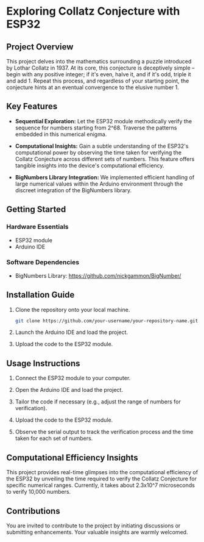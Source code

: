 # Exploring Collatz Conjecture with ESP32

## Project Overview

This project delves into the mathematics surrounding a puzzle introduced by Lothar Collatz in 1937. At its core, this conjecture is deceptively simple – begin with any positive integer; if it's even, halve it, and if it's odd, triple it and add 1. Repeat this process, and regardless of your starting point, the conjecture hints at an eventual convergence to the elusive number 1.

## Key Features

- **Sequential Exploration:** Let the ESP32 module methodically verify the sequence for numbers starting from 2^68. Traverse the patterns embedded in this numerical enigma.

- **Computational Insights:** Gain a subtle understanding of the ESP32's computational power by observing the time taken for verifying the Collatz Conjecture across different sets of numbers. This feature offers tangible insights into the device's computational efficiency.

- **BigNumbers Library Integration:** We implemented efficient handling of large numerical values within the Arduino environment through the discreet integration of the BigNumbers library. 

## Getting Started

### Hardware Essentials

- ESP32 module
- Arduino IDE

### Software Dependencies

- BigNumbers Library: https://github.com/nickgammon/BigNumber/

## Installation Guide

1. Clone the repository onto your local machine.

    ```bash
    git clone https://github.com/your-username/your-repository-name.git
    ```

2. Launch the Arduino IDE and load the project.

3. Upload the code to the ESP32 module.

## Usage Instructions

1. Connect the ESP32 module to your computer.

2. Open the Arduino IDE and load the project.

3. Tailor the code if necessary (e.g., adjust the range of numbers for verification).

4. Upload the code to the ESP32 module.

5. Observe the serial output to track the verification process and the time taken for each set of numbers.

## Computational Efficiency Insights

This project provides real-time glimpses into the computational efficiency of the ESP32 by unveiling the time required to verify the Collatz Conjecture for specific numerical ranges. Currently, it takes about 2.3x10^7 microseconds to verify 10,000 numbers. 

## Contributions

You are invited to contribute to the project by initiating discussions or submitting enhancements. Your valuable insights are warmly welcomed.


